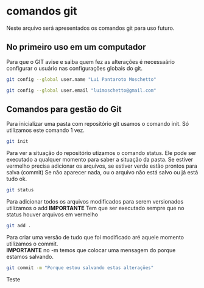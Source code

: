 # comandos git
Neste arquivo será apresentados os comandos git para uso futuro.

## No primeiro uso em um computador 
Para que o GIT avise e saiba quem fez as alterações é necessaário 
configurar o usuário nas configurações globais do git. 
```bash
git config --global user.name "Lui Pantaroto Moschetto"

git config --global user.email "luimoschetto@gmail.com"
```

## Comandos para gestão do Git 
Para inicializar uma pasta com repositório git usamos o comando init.
Só utilizamos este comando 1 vez. 
```bash
git init
```
Para ver a situação do repositório utizamos o comando status.
Ele pode ser executado a qualquer momento para saber a situação da pasta.
Se estiver vermelho precisa adicionar os arquivos, se estiver verde estão prontos
para salva (commit)
Se não aparecer nada, ou o arquivo não está salvo ou já está tudo ok.
```bash
git status
```

Para adicionar todos os arquivos modificados para serem versionados utilizamos o add
**IMPORTANTE** Tem que ser executado sempre que no status houver arquivos em vermelho
```bash 
git add . 
```

Para criar uma versão de tudo que foi modificado aré aquele momento utilizamos o commit. <br>
**IMPORTANTE** no -m temos que colocar uma mensagem do porque estamos salvando.
```bash
git commit -m "Porque estou salvando estas alterações"
```

Teste